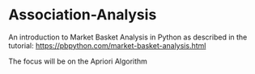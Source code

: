# Association-Analysis
An introduction to Market Basket Analysis in Python as described in the tutorial: https://pbpython.com/market-basket-analysis.html

The focus will be on the Apriori Algorithm
